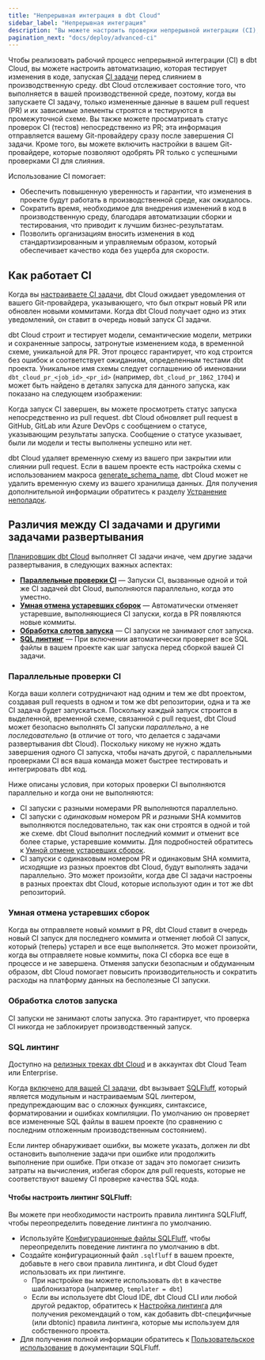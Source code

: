 ```yaml
---
title: "Непрерывная интеграция в dbt Cloud"
sidebar_label: "Непрерывная интеграция"
description: "Вы можете настроить проверки непрерывной интеграции (CI), чтобы тестировать каждое изменение перед развертыванием кода в производственной среде, как в рабочем процессе разработки программного обеспечения."
pagination_next: "docs/deploy/advanced-ci"
---
```


Чтобы реализовать рабочий процесс непрерывной интеграции (CI) в dbt Cloud, вы можете настроить автоматизацию, которая тестирует изменения в коде, запуская [CI задачи](/docs/deploy/ci-jobs) перед слиянием в производственную среду. dbt Cloud отслеживает состояние того, что выполняется в вашей производственной среде, поэтому, когда вы запускаете CI задачу, только измененные данные в вашем pull request (PR) и их зависимые элементы строятся и тестируются в промежуточной схеме. Вы также можете просматривать статус проверок CI (тестов) непосредственно из PR; эта информация отправляется вашему Git-провайдеру сразу после завершения CI задачи. Кроме того, вы можете включить настройки в вашем Git-провайдере, которые позволяют одобрять PR только с успешными проверками CI для слияния.

<Lightbox src="/img/docs/dbt-cloud/using-dbt-cloud/ci-workflow.png" width="90%" title="Рабочий процесс непрерывной интеграции в dbt Cloud"/>

Использование CI помогает:

- Обеспечить повышенную уверенность и гарантии, что изменения в проекте будут работать в производственной среде, как ожидалось.
- Сократить время, необходимое для внедрения изменений в код в производственную среду, благодаря автоматизации сборки и тестирования, что приводит к лучшим бизнес-результатам.
- Позволить организациям вносить изменения в код стандартизированным и управляемым образом, который обеспечивает качество кода без ущерба для скорости.

## Как работает CI

Когда вы [настраиваете CI задачи](/docs/deploy/ci-jobs#set-up-ci-jobs), dbt Cloud ожидает уведомления от вашего Git-провайдера, указывающего, что был открыт новый PR или обновлен новыми коммитами. Когда dbt Cloud получает одно из этих уведомлений, он ставит в очередь новый запуск CI задачи.

dbt Cloud строит и тестирует модели, семантические модели, метрики и сохраненные запросы, затронутые изменением кода, в временной схеме, уникальной для PR. Этот процесс гарантирует, что код строится без ошибок и соответствует ожиданиям, определенным тестами dbt проекта. Уникальное имя схемы следует соглашению об именовании `dbt_cloud_pr_<job_id>_<pr_id>` (например, `dbt_cloud_pr_1862_1704`) и может быть найдено в деталях запуска для данного запуска, как показано на следующем изображении:

<Lightbox src="/img/docs/dbt-cloud/using-dbt-cloud/using_ci_dbt_cloud.png" width="90%" title="Просмотр имени временной схемы для запуска, вызванного PR"/>

Когда запуск CI завершен, вы можете просмотреть статус запуска непосредственно из pull request. dbt Cloud обновляет pull request в GitHub, GitLab или Azure DevOps с сообщением о статусе, указывающим результаты запуска. Сообщение о статусе указывает, были ли модели и тесты выполнены успешно или нет.

dbt Cloud удаляет временную схему из вашего <Term id="data-warehouse" /> при закрытии или слиянии pull request. Если в вашем проекте есть настройка схемы с использованием макроса [generate_schema_name](/docs/build/custom-schemas#how-does-dbt-generate-a-models-schema-name), dbt Cloud может не удалить временную схему из вашего хранилища данных. Для получения дополнительной информации обратитесь к разделу [Устранение неполадок](/docs/deploy/ci-jobs#troubleshooting).

## Различия между CI задачами и другими задачами развертывания

[Планировщик dbt Cloud](/docs/deploy/job-scheduler) выполняет CI задачи иначе, чем другие задачи развертывания, в следующих важных аспектах:

- [**Параллельные проверки CI**](#concurrent-ci-checks) &mdash; Запуски CI, вызванные одной и той же CI задачей dbt Cloud, выполняются параллельно, когда это уместно.
- [**Умная отмена устаревших сборок**](#smart-cancellation-of-stale-builds) &mdash; Автоматически отменяет устаревшие, выполняющиеся CI запуски, когда в PR появляются новые коммиты.
- [**Обработка слотов запуска**](#run-slot-treatment) &mdash; CI запуски не занимают слот запуска.
- [**SQL линтинг**](#sql-linting) &mdash; При включении автоматически проверяет все SQL файлы в вашем проекте как шаг запуска перед сборкой вашей CI задачи.

### Параллельные проверки CI

Когда ваши коллеги сотрудничают над одним и тем же dbt проектом, создавая pull requests в одном и том же dbt репозитории, одна и та же CI задача будет запускаться. Поскольку каждый запуск строится в выделенной, временной схеме, связанной с pull request, dbt Cloud может безопасно выполнять CI запуски _параллельно_, а не _последовательно_ (в отличие от того, что делается с задачами развертывания dbt Cloud). Поскольку никому не нужно ждать завершения одного CI запуска, чтобы начать другой, с параллельными проверками CI вся ваша команда может быстрее тестировать и интегрировать dbt код.

Ниже описаны условия, при которых проверки CI выполняются параллельно и когда они не выполняются:

- CI запуски с разными номерами PR выполняются параллельно.
- CI запуски с _одинаковым_ номером PR и _разными_ SHA коммитов выполняются последовательно, так как они строятся в одной и той же схеме. dbt Cloud выполнит последний коммит и отменит все более старые, устаревшие коммиты. Для подробностей обратитесь к [Умной отмене устаревших сборок](#smart-cancellation).
- CI запуски с одинаковым номером PR и одинаковым SHA коммита, исходящие из разных проектов dbt Cloud, будут выполнять задачи параллельно. Это может произойти, когда две CI задачи настроены в разных проектах dbt Cloud, которые используют один и тот же dbt репозиторий.

### Умная отмена устаревших сборок

Когда вы отправляете новый коммит в PR, dbt Cloud ставит в очередь новый CI запуск для последнего коммита и отменяет любой CI запуск, который (теперь) устарел и все еще выполняется. Это может произойти, когда вы отправляете новые коммиты, пока CI сборка все еще в процессе и не завершена. Отменяя запуски безопасным и обдуманным образом, dbt Cloud помогает повысить производительность и сократить расходы на платформу данных на бесполезные CI запуски.

<Lightbox src="/img/docs/dbt-cloud/using-dbt-cloud/example-smart-cancel-job.png" width="70%" title="Пример автоматически отмененного запуска"/>

### Обработка слотов запуска <Lifecycle status="team,enterprise" />

CI запуски не занимают слоты запуска. Это гарантирует, что проверка CI никогда не заблокирует производственный запуск.

### SQL линтинг <Lifecycle status="team,enterprise" />

Доступно на [релизных треках dbt Cloud](/docs/dbt-versions/cloud-release-tracks) и в аккаунтах dbt Cloud Team или Enterprise.

Когда [включено для вашей CI задачи](/docs/deploy/ci-jobs#set-up-ci-jobs), dbt вызывает [SQLFluff](https://sqlfluff.com/), который является модульным и настраиваемым SQL линтером, предупреждающим вас о сложных функциях, синтаксисе, форматировании и ошибках компиляции. По умолчанию он проверяет все измененные SQL файлы в вашем проекте (по сравнению с последним отложенным производственным состоянием).

Если линтер обнаруживает ошибки, вы можете указать, должен ли dbt остановить выполнение задачи при ошибке или продолжить выполнение при ошибке. При отказе от задач это помогает снизить затраты на вычисления, избегая сборок для pull requests, которые не соответствуют вашему CI проверке качества SQL кода.

#### Чтобы настроить линтинг SQLFluff:
Вы можете при необходимости настроить правила линтинга SQLFluff, чтобы переопределить поведение линтинга по умолчанию.

- Используйте [Конфигурационные файлы SQLFluff](https://docs.sqlfluff.com/en/stable/configuration/setting_configuration.html#configuration-files), чтобы переопределить поведение линтинга по умолчанию в dbt.
- Создайте конфигурационный файл `.sqlfluff` в вашем проекте, добавьте в него свои правила линтинга, и dbt Cloud будет использовать их при линтинге.
    - При настройке вы можете использовать `dbt` в качестве шаблонизатора (например, `templater = dbt`)
    - Если вы используете dbt Cloud IDE, dbt Cloud CLI или любой другой редактор, обратитесь к [Настройка линтинга](/docs/cloud/dbt-cloud-ide/lint-format#customize-linting) для получения рекомендаций о том, как добавить dbt-специфичные (или dbtonic) правила линтинга, которые мы используем для собственного проекта.
- Для получения полной информации обратитесь к [Пользовательское использование](https://docs.sqlfluff.com/en/stable/gettingstarted.html#custom-usage) в документации SQLFluff.